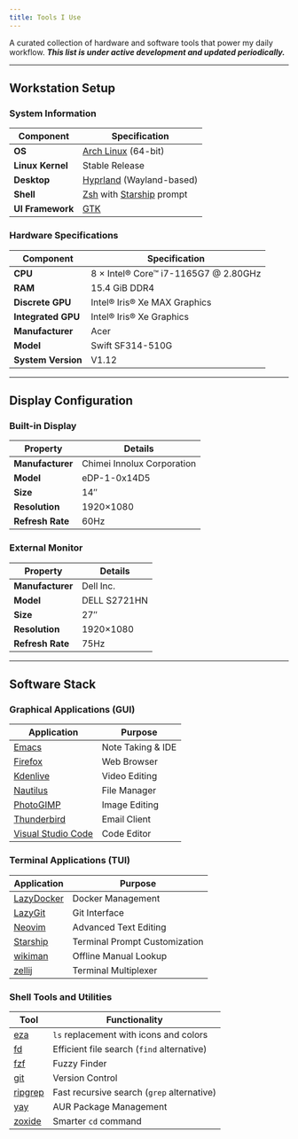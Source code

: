 ```yaml
---
title: Tools I Use
---
```


<!--
This website is only meant to showcase the work and and skills of the author,
on a professional level. It also has a blog, containing the author's observations
and opinions on various topics. The views expressed are the author's own.
Copyright (C) 2025  T L Naparajith

This program is free software: you can redistribute it and/or modify
it under the terms of the GNU Affero General Public License Version 3 as published
by the Free Software Foundation.

This program is distributed in the hope that it will be useful,
but WITHOUT ANY WARRANTY; without even the implied warranty of
MERCHANTABILITY or FITNESS FOR A PARTICULAR PURPOSE.  See the
GNU Affero General Public License for more details.

You should have received a copy of the GNU Affero General Public License
along with this program.  If not, see <https://www.gnu.org/licenses/agpl-3.0.txt>.

Contact me through electronic mail: <naparajith@duck.com>
-->

A curated collection of hardware and software tools that power my daily
workflow. _**This list is under active development and updated periodically.**_

---

## Workstation Setup

### System Information

| Component        | Specification                                                          |
| ---------------- | ---------------------------------------------------------------------- |
| **OS**           | [Arch Linux](https://archlinux.org) (64-bit)                           |
| **Linux Kernel** | Stable Release                                                         |
| **Desktop**      | [Hyprland](https://github.com/hyprwm/Hyprland) (Wayland-based)         |
| **Shell**        | [Zsh](https://www.zsh.org) with [Starship](https://starship.rs) prompt |
| **UI Framework** | [GTK](https://www.gtk.org)                                             |

### Hardware Specifications

| Component          | Specification                          |
| ------------------ | -------------------------------------- |
| **CPU**            | 8 × Intel® Core™ i7-1165G7 @ 2.80GHz |
| **RAM**            | 15.4 GiB DDR4                          |
| **Discrete GPU**   | Intel® Iris® Xe MAX Graphics         |
| **Integrated GPU** | Intel® Iris® Xe Graphics             |
| **Manufacturer**   | Acer                                   |
| **Model**          | Swift SF314-510G                       |
| **System Version** | V1.12                                  |

---

## Display Configuration

### Built-in Display

| Property         | Details                    |
| ---------------- | -------------------------- |
| **Manufacturer** | Chimei Innolux Corporation |
| **Model**        | eDP-1-0x14D5               |
| **Size**         | 14″                        |
| **Resolution**   | 1920×1080                  |
| **Refresh Rate** | 60Hz                       |

### External Monitor

| Property         | Details      |
| ---------------- | ------------ |
| **Manufacturer** | Dell Inc.    |
| **Model**        | DELL S2721HN |
| **Size**         | 27″          |
| **Resolution**   | 1920×1080    |
| **Refresh Rate** | 75Hz         |

---

## Software Stack

### Graphical Applications (GUI)

| Application                                         | Purpose           |
| --------------------------------------------------- | ----------------- |
| [Emacs](https://www.gnu.org/software/emacs/)        | Note Taking & IDE |
| [Firefox](https://www.mozilla.org/firefox)          | Web Browser       |
| [Kdenlive](https://kdenlive.org)                    | Video Editing     |
| [Nautilus](https://wiki.gnome.org/Apps/Nautilus)    | File Manager      |
| [PhotoGIMP](https://github.com/Diolinux/PhotoGIMP)  | Image Editing     |
| [Thunderbird](https://www.thunderbird.net)          | Email Client      |
| [Visual Studio Code](https://code.visualstudio.com) | Code Editor       |

### Terminal Applications (TUI)

| Application                                               | Purpose                       |
| --------------------------------------------------------- | ----------------------------- |
| [LazyDocker](https://github.com/jesseduffield/lazydocker) | Docker Management             |
| [LazyGit](https://github.com/jesseduffield/lazygit)       | Git Interface                 |
| [Neovim](https://neovim.io)                               | Advanced Text Editing         |
| [Starship](https://starship.rs)                           | Terminal Prompt Customization |
| [wikiman](https://github.com/mickael-menu/wikiman)        | Offline Manual Lookup         |
| [zellij](https://zellij.dev)                              | Terminal Multiplexer          |

### Shell Tools and Utilities

| Tool                                             | Functionality                              |
| ------------------------------------------------ | ------------------------------------------ |
| [eza](https://github.com/eza-community/eza)      | `ls` replacement with icons and colors     |
| [fd](https://github.com/sharkdp/fd)              | Efficient file search (`find` alternative) |
| [fzf](https://github.com/junegunn/fzf)           | Fuzzy Finder                               |
| [git](https://git-scm.com)                       | Version Control                            |
| [ripgrep](https://github.com/BurntSushi/ripgrep) | Fast recursive search (`grep` alternative) |
| [yay](https://github.com/Jguer/yay)              | AUR Package Management                     |
| [zoxide](https://github.com/ajeetdsouza/zoxide)  | Smarter `cd` command                       |
